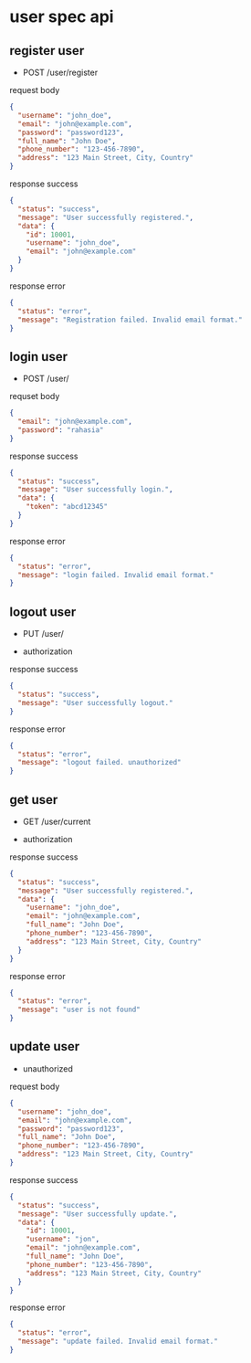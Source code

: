 # user spec api

## register user

- POST /user/register

request body

```json
{
  "username": "john_doe",
  "email": "john@example.com",
  "password": "password123",
  "full_name": "John Doe",
  "phone_number": "123-456-7890",
  "address": "123 Main Street, City, Country"
}
```

response success

```json
{
  "status": "success",
  "message": "User successfully registered.",
  "data": {
    "id": 10001,
    "username": "john_doe",
    "email": "john@example.com"
  }
}
```

response error

```json
{
  "status": "error",
  "message": "Registration failed. Invalid email format."
}
```

## login user

- POST /user/

requset body

```json
{
  "email": "john@example.com",
  "password": "rahasia"
}
```

response success

```json
{
  "status": "success",
  "message": "User successfully login.",
  "data": {
    "token": "abcd12345"
  }
}
```

response error

```json
{
  "status": "error",
  "message": "login failed. Invalid email format."
}
```

## logout user

- PUT /user/

- authorization

response success

```json
{
  "status": "success",
  "message": "User successfully logout."
}
```

response error

```json
{
  "status": "error",
  "message": "logout failed. unauthorized"
}
```

## get user

- GET /user/current

- authorization

response success

```json
{
  "status": "success",
  "message": "User successfully registered.",
  "data": {
    "username": "john_doe",
    "email": "john@example.com",
    "full_name": "John Doe",
    "phone_number": "123-456-7890",
    "address": "123 Main Street, City, Country"
  }
}
```

response error

```json
{
  "status": "error",
  "message": "user is not found"
}
```

## update user

- unauthorized

request body

```json
{
  "username": "john_doe",
  "email": "john@example.com",
  "password": "password123",
  "full_name": "John Doe",
  "phone_number": "123-456-7890",
  "address": "123 Main Street, City, Country"
}
```

response success

```json
{
  "status": "success",
  "message": "User successfully update.",
  "data": {
    "id": 10001,
    "username": "jon",
    "email": "john@example.com",
    "full_name": "John Doe",
    "phone_number": "123-456-7890",
    "address": "123 Main Street, City, Country"
  }
}
```

response error

```json
{
  "status": "error",
  "message": "update failed. Invalid email format."
}
```

